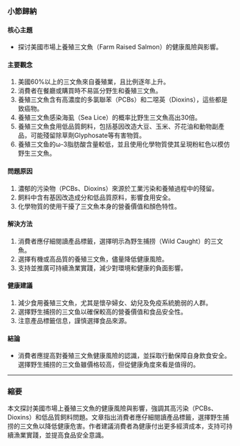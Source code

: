 ### 小節歸納

#### 核心主題
- 探讨美國市場上養殖三文魚（Farm Raised Salmon）的健康風險與影響。

#### 主要觀念
1. 美國60%以上的三文魚來自養殖業，且比例逐年上升。
2. 消費者在餐廳或購買時不易區分野生和養殖三文魚。
3. 養殖三文魚含有高濃度的多氯聯苯（PCBs）和二噁英（Dioxins），這些都是致癌物。
4. 養殖三文魚感染海虱（Sea Lice）的概率比野生三文魚高出30倍。
5. 養殖三文魚食用低品質飼料，包括基因改造大豆、玉米、芥花油和動物副產品，可能殘留除草劑Glyphosate等有害物質。
6. 養殖三文鱼的ω-3脂肪酸含量較低，並且使用化學物質使其呈現粉紅色以模仿野生三文魚。

#### 問題原因
1. 濃郁的污染物（PCBs、Dioxins）來源於工業污染和養殖過程中的殘留。
2. 飼料中含有基因改造成分和低品質原料，影響食用安全。
3. 化學物質的使用干擾了三文魚本身的營養價值和顏色特性。

#### 解決方法
1. 消費者應仔細閱讀產品標籤，選擇明示為野生捕捞（Wild Caught）的三文魚。
2. 選擇有機或高品質的養殖三文魚，儘量降低健康風險。
3. 支持並推廣可持續漁業實踐，減少對環境和健康的負面影響。

#### 健康建議
1. 減少食用養殖三文魚，尤其是懷孕婦女、幼兒及免疫系統脆弱的人群。
2. 選擇野生捕捞的三文鱼以確保較高的營養價值和食品安全性。
3. 注意產品標籤信息，謹慎選擇食品來源。

#### 結論
- 消費者應提高對養殖三文魚健康風險的認識，並採取行動保障自身飲食安全。選擇野生捕捞的三文鱼雖價格较高，但從健康角度來看是值得的。

---

### 縮要

本文探討美國市場上養殖三文魚的健康風險與影響，強調其高污染（PCBs、Dioxins）和低品質飼料問題。文章指出消費者應仔細閱讀產品標籤，選擇野生捕捞的三文魚以降低健康危害。作者建議消費者為健康付出更多經濟成本，支持可持續漁業實踐，並提高食品安全意識。